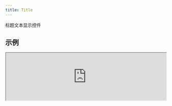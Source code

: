 ```yaml
---
title: Title
---
```

标题文本显示控件

## 示例

<div><iframe style="width: 100%; margin: 0;" src="https://uiexplorer.blankapp.org/slices/title-example" scrolling="no" /></div>

```jsx
<Title>Title</Title>
```

## API

基于：https://facebook.github.io/react-native/docs/text.html
